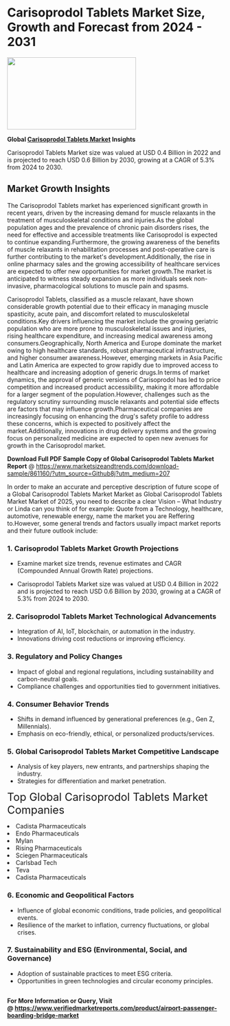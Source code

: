 <H1>Carisoprodol Tablets Market Size, Growth and Forecast from 2024 - 2031</H1><img class="aligncenter size-medium wp-image-584254" src="https://thirdeyenews.in/wp-content/uploads/2024/09/Global-Market-Research-300x168.jpeg" alt="" width="300" height="168" /><p><strong>Global&nbsp;<a href="https://www.marketsizeandtrends.com/download-sample/861160/?utm_source=Github8j?utm_medium=207">Carisoprodol Tablets Market</a> Insights</strong></p><p>Carisoprodol Tablets Market size was valued at USD 0.4 Billion in 2022 and is projected to reach USD 0.6 Billion by 2030, growing at a CAGR of 5.3% from 2024 to 2030.</p><p><h2>Market Growth Insights</h2> <p>The Carisoprodol Tablets market has experienced significant growth in recent years, driven by the increasing demand for muscle relaxants in the treatment of musculoskeletal conditions and injuries.As the global population ages and the prevalence of chronic pain disorders rises, the need for effective and accessible treatments like Carisoprodol is expected to continue expanding.Furthermore, the growing awareness of the benefits of muscle relaxants in rehabilitation processes and post-operative care is further contributing to the market's development.Additionally, the rise in online pharmacy sales and the growing accessibility of healthcare services are expected to offer new opportunities for market growth.The market is anticipated to witness steady expansion as more individuals seek non-invasive, pharmacological solutions to muscle pain and spasms.</p> <p>Carisoprodol Tablets, classified as a muscle relaxant, have shown considerable growth potential due to their efficacy in managing muscle spasticity, acute pain, and discomfort related to musculoskeletal conditions.Key drivers influencing the market include the growing geriatric population who are more prone to musculoskeletal issues and injuries, rising healthcare expenditure, and increasing medical awareness among consumers.Geographically, North America and Europe dominate the market owing to high healthcare standards, robust pharmaceutical infrastructure, and higher consumer awareness.However, emerging markets in Asia Pacific and Latin America are expected to grow rapidly due to improved access to healthcare and increasing adoption of generic drugs.In terms of market dynamics, the approval of generic versions of Carisoprodol has led to price competition and increased product accessibility, making it more affordable for a larger segment of the population.However, challenges such as the regulatory scrutiny surrounding muscle relaxants and potential side effects are factors that may influence growth.Pharmaceutical companies are increasingly focusing on enhancing the drug's safety profile to address these concerns, which is expected to positively affect the market.Additionally, innovations in drug delivery systems and the growing focus on personalized medicine are expected to open new avenues for growth in the Carisoprodol market.<p><span class=""><strong>Download Full PDF Sample Copy of Global Carisoprodol Tablets Market Report</strong> @ <a href="https://www.marketsizeandtrends.com/download-sample/861160/?utm_source=Github8j?utm_medium=207" target="_blank">https://www.marketsizeandtrends.com/download-sample/861160/?utm_source=Github8j?utm_medium=207</a></span></p><p>In order to make an accurate and perceptive description of future scope of a Global&nbsp;Carisoprodol Tablets Market Market as Global&nbsp;Carisoprodol Tablets Market Market of 2025, you need to describe a clear Vision &ndash; What Industry or Linda can you think of for example: Quote from a Technology, healthcare, automotive, renewable energy, name the market you are Reffering to.However, some general trends and factors usually impact market reports and their future outlook include:</p><h3>1.&nbsp;<strong>Carisoprodol Tablets Market Growth Projections</strong></h3><ul><li>Examine market size trends, revenue estimates and CAGR (Compounded Annual Growth Rate) projections.</li><li><p>Carisoprodol Tablets Market size was valued at USD 0.4 Billion in 2022 and is projected to reach USD 0.6 Billion by 2030, growing at a CAGR of 5.3% from 2024 to 2030.</p></li></ul><h3>2.&nbsp;<strong>Carisoprodol Tablets Market Technological Advancements</strong></h3><ul><li>Integration of AI, IoT, blockchain, or automation in the industry.</li><li>Innovations driving cost reductions or improving efficiency.</li></ul><h3>3.&nbsp;<strong>Regulatory and Policy Changes</strong></h3><ul><li>Impact of global and regional regulations, including sustainability and carbon-neutral goals.</li><li>Compliance challenges and opportunities tied to government initiatives.</li></ul><h3>4.&nbsp;<strong>Consumer Behavior Trends</strong></h3><ul><li>Shifts in demand influenced by generational preferences (e.g., Gen Z, Millennials).</li><li>Emphasis on eco-friendly, ethical, or personalized products/services.</li></ul><h3>5.&nbsp;<strong>Global Carisoprodol Tablets Market Competitive Landscape</strong></h3><ul><li>Analysis of key players, new entrants, and partnerships shaping the industry.</li><li>Strategies for differentiation and market penetration.</li></ul><p data-pm-slice="1 1 []"><span style="color: inherit; font-family: inherit; font-size: 25px;">Top Global Carisoprodol Tablets Market Companies</span></p><div class="" data-test-id=""><p><li>Cadista Pharmaceuticals</li><li> Endo Pharmaceuticals</li><li> Mylan</li><li> Rising Pharmaceuticals</li><li> Sciegen Pharmaceuticals</li><li> Carlsbad Tech</li><li> Teva</li><li> Cadista Pharmaceuticals</li></p></div><h3>6.&nbsp;<strong>Economic and Geopolitical Factors</strong></h3><ul><li>Influence of global economic conditions, trade policies, and geopolitical events.</li><li>Resilience of the market to inflation, currency fluctuations, or global crises.</li></ul><h3>7.&nbsp;<strong>Sustainability and ESG (Environmental, Social, and Governance)</strong></h3><ul><li>Adoption of sustainable practices to meet ESG criteria.</li><li>Opportunities in green technologies and circular economy principles.</li></ul><h2><strong style="font-size: 14px;">For More Information or Query, Visit @&nbsp;</strong><a style="background-color: #ffffff; font-size: 14px;" href="https://www.marketsizeandtrends.com/report/carisoprodol-tablets-market/" target="_blank">https://www.verifiedmarketreports.com/product/airport-passenger-boarding-bridge-market</a></h2>